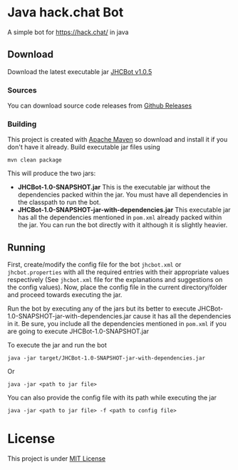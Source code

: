 # Java hack.chat Bot
A simple bot for https://hack.chat/ in java


## Download
Download the latest executable jar [JHCBot v1.0.5](https://github.com/OpSimple/jhcbot/releases/download/v1.0.5/jhcbot-1.0.5.jar)

### Sources
You can download source code releases from [Github Releases](https://github.com/OpSimple/jhcbot/releases)

### Building
This project is created with [Apache Maven](https://maven.apache.org/) so download and install it if you don't have it already.
Build executable jar files using 

    mvn clean package

This will produce the two jars:
 - **JHCBot-1.0-SNAPSHOT.jar** This is the executable jar without the dependencies packed within the jar. You must have all dependencies in the classpath to run the bot.
 - **JHCBot-1.0-SNAPSHOT-jar-with-dependencies.jar** This executable jar has all the dependencies mentioned in `pom.xml` already packed within the jar. You can run the bot directly with it although it is slightly heavier.
 
 ## Running
 First, create/modify the config file for the bot `jhcbot.xml` or `jhcbot.properties` with all the required entries with their appropriate values respectively (See `jhcbot.xml` file for the explanations and suggestions on the config values).
 Now, place the config file in the current directory/folder and proceed towards executing the jar. 
 
 Run the bot by executing any of the jars but its better to execute JHCBot-1.0-SNAPSHOT-jar-with-dependencies.jar cause it has all the dependencies in it. Be sure, you include all the dependencies mentioned in `pom.xml` if you are going to execute JHCBot-1.0-SNAPSHOT.jar
 
 To execute the jar and run the bot
 
    java -jar target/JHCBot-1.0-SNAPSHOT-jar-with-dependencies.jar
    
 Or
 
    java -jar <path to jar file>
 
 You can also provide the config file with its path while executing the jar
 
    java -jar <path to jar file> -f <path to config file>
 
 # License
 This project is under [MIT License](https://github.com/OpSimple/jhcbot/blob/master/LICENSE)
 
